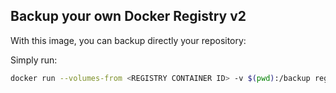 Backup your own Docker Registry v2
--------------------

With this image, you can backup directly your repository:

Simply run:

```bash
docker run --volumes-from <REGISTRY CONTAINER ID> -v $(pwd):/backup registry-backup
```
